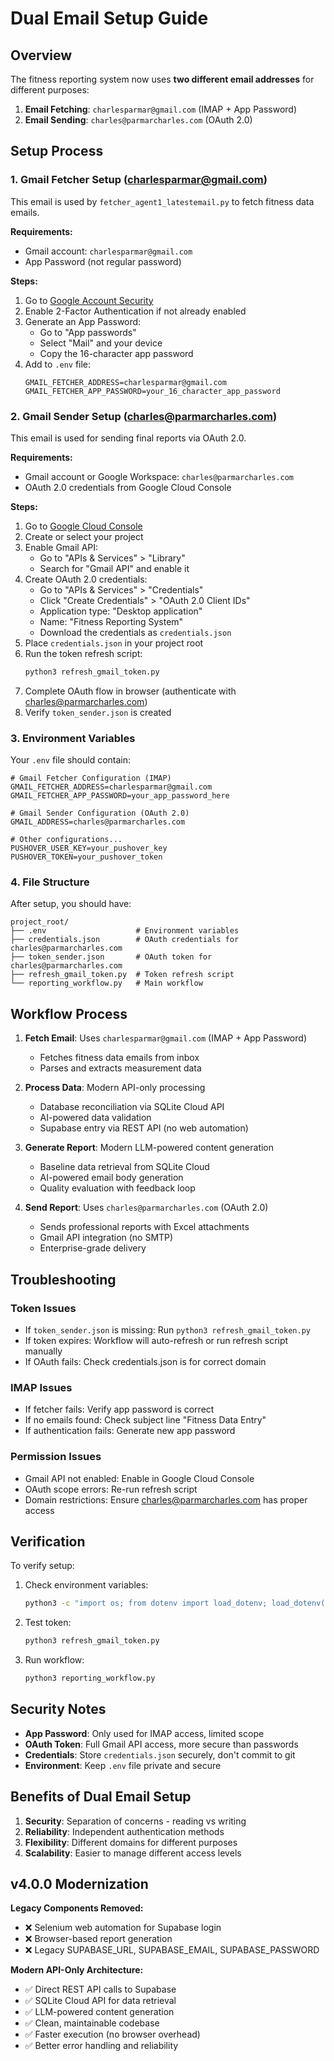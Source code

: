 # Dual Email Setup Guide

## Overview

The fitness reporting system now uses **two different email addresses** for different purposes:

1. **Email Fetching**: `charlesparmar@gmail.com` (IMAP + App Password)
2. **Email Sending**: `charles@parmarcharles.com` (OAuth 2.0)

## Setup Process

### 1. Gmail Fetcher Setup (charlesparmar@gmail.com)

This email is used by `fetcher_agent1_latestemail.py` to fetch fitness data emails.

**Requirements:**
- Gmail account: `charlesparmar@gmail.com`
- App Password (not regular password)

**Steps:**
1. Go to [Google Account Security](https://myaccount.google.com/security)
2. Enable 2-Factor Authentication if not already enabled
3. Generate an App Password:
   - Go to "App passwords"
   - Select "Mail" and your device
   - Copy the 16-character app password
4. Add to `.env` file:
   ```env
   GMAIL_FETCHER_ADDRESS=charlesparmar@gmail.com
   GMAIL_FETCHER_APP_PASSWORD=your_16_character_app_password
   ```

### 2. Gmail Sender Setup (charles@parmarcharles.com)

This email is used for sending final reports via OAuth 2.0.

**Requirements:**
- Gmail account or Google Workspace: `charles@parmarcharles.com`
- OAuth 2.0 credentials from Google Cloud Console

**Steps:**
1. Go to [Google Cloud Console](https://console.cloud.google.com/)
2. Create or select your project
3. Enable Gmail API:
   - Go to "APIs & Services" > "Library"
   - Search for "Gmail API" and enable it
4. Create OAuth 2.0 credentials:
   - Go to "APIs & Services" > "Credentials"
   - Click "Create Credentials" > "OAuth 2.0 Client IDs"
   - Application type: "Desktop application"
   - Name: "Fitness Reporting System"
   - Download the credentials as `credentials.json`
5. Place `credentials.json` in your project root
6. Run the token refresh script:
   ```bash
   python3 refresh_gmail_token.py
   ```
7. Complete OAuth flow in browser (authenticate with charles@parmarcharles.com)
8. Verify `token_sender.json` is created

### 3. Environment Variables

Your `.env` file should contain:

```env
# Gmail Fetcher Configuration (IMAP)
GMAIL_FETCHER_ADDRESS=charlesparmar@gmail.com
GMAIL_FETCHER_APP_PASSWORD=your_app_password_here

# Gmail Sender Configuration (OAuth 2.0)
GMAIL_ADDRESS=charles@parmarcharles.com

# Other configurations...
PUSHOVER_USER_KEY=your_pushover_key
PUSHOVER_TOKEN=your_pushover_token
```

### 4. File Structure

After setup, you should have:

```
project_root/
├── .env                    # Environment variables
├── credentials.json        # OAuth credentials for charles@parmarcharles.com
├── token_sender.json       # OAuth token for charles@parmarcharles.com
├── refresh_gmail_token.py  # Token refresh script
└── reporting_workflow.py   # Main workflow
```

## Workflow Process

1. **Fetch Email**: Uses `charlesparmar@gmail.com` (IMAP + App Password)
   - Fetches fitness data emails from inbox
   - Parses and extracts measurement data

2. **Process Data**: Modern API-only processing
   - Database reconciliation via SQLite Cloud API
   - AI-powered data validation
   - Supabase entry via REST API (no web automation)

3. **Generate Report**: Modern LLM-powered content generation
   - Baseline data retrieval from SQLite Cloud
   - AI-powered email body generation
   - Quality evaluation with feedback loop

4. **Send Report**: Uses `charles@parmarcharles.com` (OAuth 2.0)
   - Sends professional reports with Excel attachments
   - Gmail API integration (no SMTP)
   - Enterprise-grade delivery

## Troubleshooting

### Token Issues
- If `token_sender.json` is missing: Run `python3 refresh_gmail_token.py`
- If token expires: Workflow will auto-refresh or run refresh script manually
- If OAuth fails: Check credentials.json is for correct domain

### IMAP Issues
- If fetcher fails: Verify app password is correct
- If no emails found: Check subject line "Fitness Data Entry"
- If authentication fails: Generate new app password

### Permission Issues
- Gmail API not enabled: Enable in Google Cloud Console
- OAuth scope errors: Re-run refresh script
- Domain restrictions: Ensure charles@parmarcharles.com has proper access

## Verification

To verify setup:

1. Check environment variables:
   ```bash
   python3 -c "import os; from dotenv import load_dotenv; load_dotenv(); print('Fetcher:', os.getenv('GMAIL_FETCHER_ADDRESS')); print('Sender:', os.getenv('GMAIL_ADDRESS'))"
   ```

2. Test token:
   ```bash
   python3 refresh_gmail_token.py
   ```

3. Run workflow:
   ```bash
   python3 reporting_workflow.py
   ```

## Security Notes

- **App Password**: Only used for IMAP access, limited scope
- **OAuth Token**: Full Gmail API access, more secure than passwords
- **Credentials**: Store `credentials.json` securely, don't commit to git
- **Environment**: Keep `.env` file private and secure

## Benefits of Dual Email Setup

1. **Security**: Separation of concerns - reading vs writing
2. **Reliability**: Independent authentication methods
3. **Flexibility**: Different domains for different purposes
4. **Scalability**: Easier to manage different access levels

## v4.0.0 Modernization

**Legacy Components Removed:**
- ❌ Selenium web automation for Supabase login
- ❌ Browser-based report generation
- ❌ Legacy SUPABASE_URL, SUPABASE_EMAIL, SUPABASE_PASSWORD

**Modern API-Only Architecture:**
- ✅ Direct REST API calls to Supabase
- ✅ SQLite Cloud API for data retrieval
- ✅ LLM-powered content generation
- ✅ Clean, maintainable codebase
- ✅ Faster execution (no browser overhead)
- ✅ Better error handling and reliability
